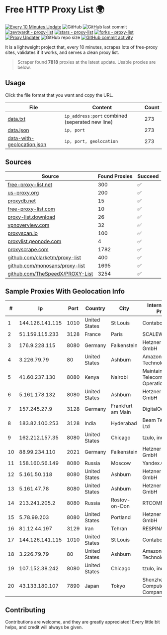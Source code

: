 
# Free HTTP Proxy List 🌍

[![Every 10 Minutes Update](https://github.com/mertguvencli/http-proxy-list/actions/workflows/main.yml/badge.svg?branch=main)](https://github.com/mertguvencli/http-proxy-list/actions/workflows/main.yml)
![GitHub](https://img.shields.io/github/license/mertguvencli/http-proxy-list)
![GitHub last commit](https://img.shields.io/github/last-commit/mertguvencli/http-proxy-list)
[![zevtyardt - proxy-list](https://img.shields.io/static/v1?label=zevtyardt&message=proxy-list&color=blue&logo=github)](https://github.com/zevtyardt/proxy-list "Go to GitHub repo")
[![stars - proxy-list](https://img.shields.io/github/stars/zevtyardt/proxy-list?style=social)](https://github.com/zevtyardt/proxy-list)
[![forks - proxy-list](https://img.shields.io/github/forks/zevtyardt/proxy-list?style=social)](https://github.com/zevtyardt/proxy-list)
[![Proxy Updater](https://github.com/zevtyardt/proxy-list/workflows/Proxy%20Updater/badge.svg)](https://github.com/zevtyardt/proxy-list/actions?query=workflow:"Proxy+Updater")
![GitHub repo size](https://img.shields.io/github/repo-size/zevtyardt/proxy-list)
[![GitHub commit activity](https://img.shields.io/github/commit-activity/m/zevtyardt/proxy-list?logo=commits)](https://github.com/zevtyardt/proxy-list/commits/main)

It is a lightweight project that, every 10 minutes, scrapes lots of free-proxy sites, validates if it works, and serves a clean proxy list.

> Scraper found **7818** proxies at the latest update. Usable proxies are below.

## Usage

Click the file format that you want and copy the URL.

|File|Content|Count|
|----|-------|-----|
|[data.txt](https://raw.githubusercontent.com/mertguvencli/http-proxy-list/main/proxy-list/data.txt)|`ip_address:port` combined (seperated new line)|273|
|[data.json](https://raw.githubusercontent.com/mertguvencli/http-proxy-list/main/proxy-list/data.json)|`ip, port`|273|
|[data-with-geolocation.json](https://raw.githubusercontent.com/mertguvencli/http-proxy-list/main/proxy-list/data-with-geolocation.json)|`ip, port, geolocation`|273|

## Sources

|Source|Found Proxies|Succeed|
|------|-------------|-------|
|[free-proxy-list.net](https://free-proxy-list.net)|300|✅|
|[us-proxy.org](https://www.us-proxy.org)|200|✅|
|[proxydb.net](http://proxydb.net)|15|✅|
|[free-proxy-list.com](https://free-proxy-list.com/?page=&port=&type%5B%5D=http&type%5B%5D=https&up_time=0&search=Search)|10|✅|
|[proxy-list.download](https://www.proxy-list.download/HTTP)|26|✅|
|[vpnoverview.com](https://vpnoverview.com/privacy/anonymous-browsing/free-proxy-servers)|32|✅|
|[proxyscan.io](https://www.proxyscan.io)|100|✅|
|[proxylist.geonode.com](https://proxylist.geonode.com/api/proxy-list?limit=300&page=1&sort_by=lastChecked&sort_type=desc&protocols=http,https)|4|✅|
|[proxyscrape.com](https://api.proxyscrape.com/v2/?request=displayproxies&protocol=http&timeout=10000&country=all&ssl=all&anonymity=all)|1782|✅|
|[github.com/clarketm/proxy-list](https://raw.githubusercontent.com/clarketm/proxy-list/master/proxy-list-raw.txt)|400|✅|
|[github.com/monosans/proxy-list](https://raw.githubusercontent.com/monosans/proxy-list/main/proxies/http.txt)|1695|✅|
|[github.com/TheSpeedX/PROXY-List](https://raw.githubusercontent.com/TheSpeedX/PROXY-List/master/http.txt)|3254|✅|


## Sample Proxies With Geolocation Info

|#|Ip|Port|Country|City|Internet Service Provider|
|-|--|----|-------|----|-------------------------|
|1|144.126.141.115|1010|United States|St Louis|Contabo Inc.|
|2|51.159.115.233|3128|France|Paris|SCALEWAY|
|3|176.9.228.115|8080|Germany|Falkenstein|Hetzner Online GmbH|
|4|3.226.79.79|80|United States|Ashburn|Amazon Technologies Inc.|
|5|41.60.237.130|8080|Kenya|Nairobi|Maintainer Liquid Telecommunications Operations Limited|
|6|5.161.178.132|8080|United States|Ashburn|Hetzner Online GmbH|
|7|157.245.27.9|3128|Germany|Frankfurt am Main|DigitalOcean, LLC|
|8|183.82.100.253|3128|India|Hyderabad|Beam Telecom Pvt Ltd|
|9|162.212.157.35|8080|United States|Chicago|tzulo, inc.|
|10|88.99.234.110|2021|Germany|Falkenstein|Hetzner Online GmbH|
|11|158.160.56.149|8080|Russia|Moscow|Yandex.Cloud LLC|
|12|5.161.50.118|8080|United States|Ashburn|Hetzner Online GmbH|
|13|5.161.47.78|8080|United States|Ashburn|Hetzner Online GmbH|
|14|213.241.205.2|8080|Russia|Rostov-on-Don|RTCOMM-YUG|
|15|5.78.99.203|8080|United States|Portland|Hetzner Online GmbH|
|16|81.12.44.197|3129|Iran|Tehran|RESPINA Networks|
|17|144.126.141.115|1010|United States|St Louis|Contabo Inc.|
|18|3.226.79.79|80|United States|Ashburn|Amazon Technologies Inc.|
|19|107.152.38.242|8080|United States|Chicago|tzulo, inc.|
|20|43.133.180.107|7890|Japan|Tokyo|Shenzhen Tencent Computer Systems Company Limited|



## Contributing

Contributions are welcome, and they are greatly appreciated! Every
little bit helps, and credit will always be given.

